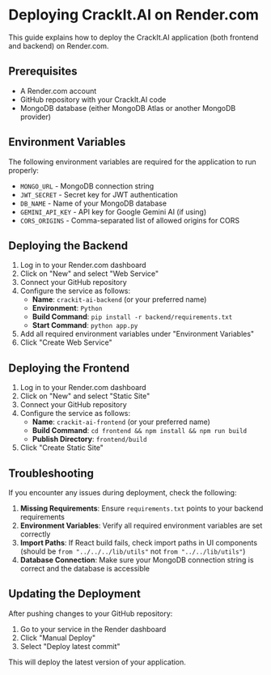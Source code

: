 # Deploying CrackIt.AI on Render.com

This guide explains how to deploy the CrackIt.AI application (both frontend and backend) on Render.com.

## Prerequisites

- A Render.com account
- GitHub repository with your CrackIt.AI code
- MongoDB database (either MongoDB Atlas or another MongoDB provider)

## Environment Variables

The following environment variables are required for the application to run properly:

- `MONGO_URL` - MongoDB connection string
- `JWT_SECRET` - Secret key for JWT authentication
- `DB_NAME` - Name of your MongoDB database
- `GEMINI_API_KEY` - API key for Google Gemini AI (if using)
- `CORS_ORIGINS` - Comma-separated list of allowed origins for CORS

## Deploying the Backend

1. Log in to your Render.com dashboard
2. Click on "New" and select "Web Service"
3. Connect your GitHub repository
4. Configure the service as follows:
   - **Name**: `crackit-ai-backend` (or your preferred name)
   - **Environment**: `Python`
   - **Build Command**: `pip install -r backend/requirements.txt`
   - **Start Command**: `python app.py`
5. Add all required environment variables under "Environment Variables"
6. Click "Create Web Service"

## Deploying the Frontend

1. Log in to your Render.com dashboard
2. Click on "New" and select "Static Site"
3. Connect your GitHub repository
4. Configure the service as follows:
   - **Name**: `crackit-ai-frontend` (or your preferred name)
   - **Build Command**: `cd frontend && npm install && npm run build`
   - **Publish Directory**: `frontend/build`
5. Click "Create Static Site"

## Troubleshooting

If you encounter any issues during deployment, check the following:

1. **Missing Requirements**: Ensure `requirements.txt` points to your backend requirements
2. **Environment Variables**: Verify all required environment variables are set correctly
3. **Import Paths**: If React build fails, check import paths in UI components 
   (should be `from "../../../lib/utils"` not `from "../../lib/utils"`)
4. **Database Connection**: Make sure your MongoDB connection string is correct and the database is accessible

## Updating the Deployment

After pushing changes to your GitHub repository:

1. Go to your service in the Render dashboard
2. Click "Manual Deploy" 
3. Select "Deploy latest commit"

This will deploy the latest version of your application.